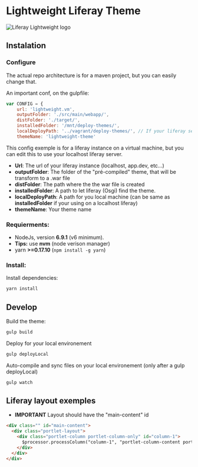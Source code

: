 # Lightweight Liferay Theme

![Liferay Lightweight logo](https://rawgit.com/savoirfairelinux/lightweight-liferay-theme/master/Logo.png)

## Instalation

### Configure

The actual repo architecture is for a maven project, but you can easily change that.

An important conf, on the gulpfile:

```js
var CONFIG = {
    url: 'lightweight.vm',
    outputFolder: './src/main/webapp/',
    distFolder: './target/',
    installedFolder: '/mnt/deploy-themes/',
    localDeployPath: '../vagrant/deploy-themes/', // If your liferay server is on your machine (not on a VM), should be same as CONFIG.installedFolder
    themeName: 'lightweight-theme'
```

This config exemple is for a liferay instance on a virtual machine, but you can edit this to use your localhost liferay server.

* **Url**: The url of your liferay instance (localhost, app.dev, etc...)
* **outputFolder**: The folder of the "pré-compiled" theme, that will be transform to a .war file
* **distFolder**: The path where the the war file is created
* **installedFolder**: A path to let liferay (Osgi) find the theme.
* **localDeployPath**:  A path for you local machine (can be same as **installedFolder** if your using on a localhost liferay)
* **themeName**: Your theme name

### Requierments:

* NodeJs, version **6.9.1** (v6 minimum).
* **Tips:** use **nvm** (node verison manager)
* yarn **>=0.17.10** (`npm install -g yarn`)

### Install:

Install dependencies:

```sh
yarn install
```

## Develop


Build the theme:

```sh
gulp build
```

Deploy for your local environement

```sh
gulp deployLocal
```

Auto-compile and sync files on your local environement (only after a gulp deployLocal)

```sh
gulp watch
```


## Liferay layout exemples

* **IMPORTANT** Layout should have the "main-content" id

```html
<div class="" id="main-content">
  <div class="portlet-layout">
    <div class="portlet-column portlet-column-only" id="column-1">
      $processor.processColumn("column-1", "portlet-column-content portlet-column-content-only")
    </div>
  </div>
</div>
```
